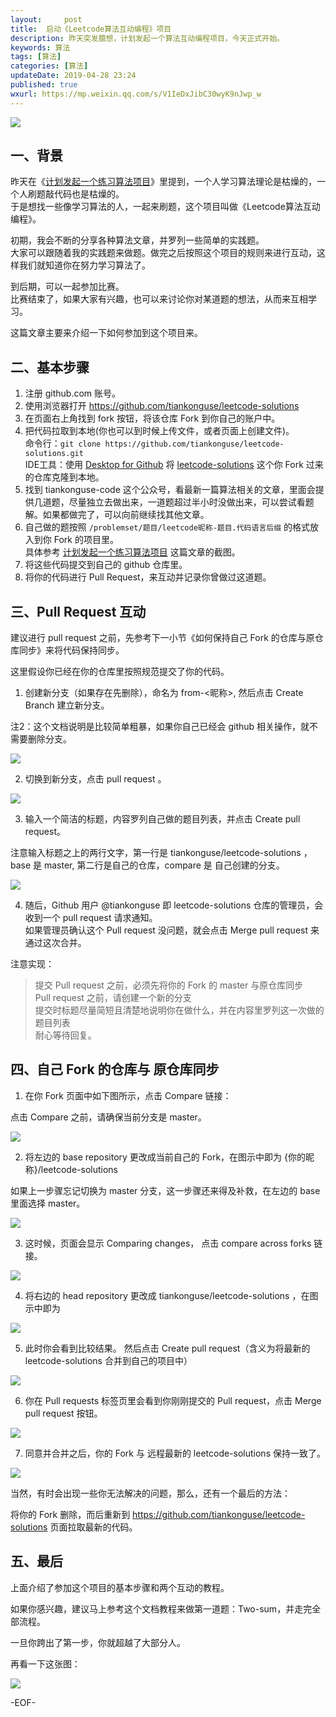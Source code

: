 ```yaml
---   
layout:     post  
title:  启动《Leetcode算法互动编程》项目  
description: 昨天突发臆想，计划发起一个算法互动编程项目，今天正式开始。    
keywords: 算法  
tags: [算法]    
categories: [算法]  
updateDate: 2019-04-28 23:24   
published: true 
wxurl: https://mp.weixin.qq.com/s/V1IeDxJibC30wyK9nJwp_w  
---  
```



![](https://res2019.tiankonguse.com/images/2019/04/28/20190428230001.jpg)  


## 一、背景  


昨天在《[计划发起一个练习算法项目](https://mp.weixin.qq.com/s/ThqNvzMQAmOI69j7t4mG8Q)》里提到，一个人学习算法理论是枯燥的，一个人刷题敲代码也是枯燥的。  
于是想找一些像学习算法的人，一起来刷题，这个项目叫做《Leetcode算法互动编程》。  


初期，我会不断的分享各种算法文章，并罗列一些简单的实践题。  
大家可以跟随着我的实践题来做题。做完之后按照这个项目的规则来进行互动，这样我们就知道你在努力学习算法了。  


到后期，可以一起参加比赛。  
比赛结束了，如果大家有兴趣，也可以来讨论你对某道题的想法，从而来互相学习。  


这篇文章主要来介绍一下如何参加到这个项目来。  


## 二、基本步骤  


1. 注册 github.com 账号。    
2. 使用浏览器打开 https://github.com/tiankonguse/leetcode-solutions  
3. 在页面右上角找到 fork 按钮，将该仓库 Fork 到你自己的账户中。  
4. 把代码拉取到本地(你也可以到时候上传文件，或者页面上创建文件)。  
   命令行：`git clone https://github.com/tiankonguse/leetcode-solutions.git`  
   IDE工具：使用 [Desktop for Github](https://desktop.github.com/) 将 [leetcode-solutions](https://github.com/tiankonguse/leetcode-solutions.git) 这个你 Fork 过来的仓库克隆到本地。  
5. 找到 tiankonguse-code 这个公众号，看最新一篇算法相关的文章，里面会提供几道题，尽量独立去做出来，一道题超过半小时没做出来，可以尝试看题解。如果都做完了，可以向前继续找其他文章。  
6. 自己做的题按照 `/problemset/题目/leetcode昵称-题目.代码语言后缀` 的格式放入到你 Fork 的项目里。  
  具体参考 [计划发起一个练习算法项目](https://mp.weixin.qq.com/s/ThqNvzMQAmOI69j7t4mG8Q) 这篇文章的截图。  
7. 将这些代码提交到自己的 github 仓库里。  
8. 将你的代码进行 Pull Request，来互动并记录你曾做过这道题。  


## 三、Pull Request 互动    

建议进行 pull request 之前，先参考下一小节《如何保持自己 Fork 的仓库与原仓库同步》来将代码保持同步。  


这里假设你已经在你的仓库里按照规范提交了你的代码。  


1. 创建新分支（如果存在先删除），命名为 from-<昵称>, 然后点击 Create Branch 建立新分支。  

注2：这个文档说明是比较简单粗暴，如果你自己已经会 github 相关操作，就不需要删除分支。  


![](https://raw.githubusercontent.com/tiankonguse/leetcode-solutions/master/images/pull-request-create-branch.png)  


2. 切换到新分支，点击 pull request 。  


![](https://raw.githubusercontent.com/tiankonguse/leetcode-solutions/master/images/pull-request-click-pull-button.png)  


3. 输入一个简洁的标题，内容罗列自己做的题目列表，并点击 Create pull request。  

注意输入标题之上的两行文字，第一行是 tiankonguse/leetcode-solutions ，base  是 master, 第二行是自己的仓库，compare 是 自己创建的分支。    


![](https://raw.githubusercontent.com/tiankonguse/leetcode-solutions/master/images/pull-request-create-again.png)  


4. 随后，Github 用户 @tiankonguse 即 leetcode-solutions 仓库的管理员，会收到一个 pull request 请求通知。  
如果管理员确认这个 Pull request 没问题，就会点击 Merge pull request 来通过这次合并。  


注意实现：


> 提交 Pull request 之前，必须先将你的 Fork 的 master 与原仓库同步  
> Pull request 之前，请创建一个新的分支  
> 提交时标题尽量简短且清楚地说明你在做什么，并在内容里罗列这一次做的题目列表  
> 耐心等待回复。  


## 四、自己 Fork 的仓库与 原仓库同步   



1. 在你 Fork 页面中如下图所示，点击 Compare 链接：


点击 Compare 之前，请确保当前分支是 master。


![](https://raw.githubusercontent.com/tiankonguse/leetcode-solutions/master/images/sync_fork_compare.png)


2. 将左边的 base repository 更改成当前自己的 Fork，在图示中即为 {你的昵称}/leetcode-solutions


如果上一步骤忘记切换为 master 分支，这一步骤还来得及补救，在左边的 base 里面选择 master。


![](https://raw.githubusercontent.com/tiankonguse/leetcode-solutions/master/images/sync_fork_choose_base_repository.png)


3. 这时候，页面会显示 Comparing changes， 点击 compare across forks 链接。


![](https://raw.githubusercontent.com/tiankonguse/leetcode-solutions/master/images/sync-fork-compare-across-forks.png)


4. 将右边的 head repository 更改成 tiankonguse/leetcode-solutions ，在图示中即为


![](https://raw.githubusercontent.com/tiankonguse/leetcode-solutions/master/images/sync-fork-choose-head-repository.png)


5. 此时你会看到比较结果。 然后点击 Create pull request（含义为将最新的 leetcode-solutions 合并到自己的项目中）


![](https://raw.githubusercontent.com/tiankonguse/leetcode-solutions/master/images/sync-fork-create-pull-request.png)


6. 你在 Pull requests 标签页里会看到你刚刚提交的 Pull request，点击 Merge pull request 按钮。


![](https://raw.githubusercontent.com/tiankonguse/leetcode-solutions/master/images/sync-fork-merge-pull-request.png)


7. 同意并合并之后，你的 Fork 与 远程最新的 leetcode-solutions 保持一致了。


![](https://raw.githubusercontent.com/tiankonguse/leetcode-solutions/master/images/sync-fork-finish.png)



当然，有时会出现一些你无法解决的问题，那么，还有一个最后的方法：


将你的 Fork 删除，而后重新到 https://github.com/tiankonguse/leetcode-solutions 页面拉取最新的代码。


## 五、最后  


上面介绍了参加这个项目的基本步骤和两个互动的教程。  


如果你感兴趣，建议马上参考这个文档教程来做第一道题：Two-sum，并走完全部流程。  


一旦你跨出了第一步，你就超越了大部分人。  


再看一下这张图：  


![](https://res2019.tiankonguse.com/images/2019/04/28/20190428230001.jpg)  


-EOF-  


